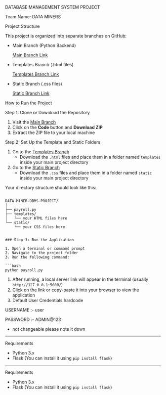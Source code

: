 DATABASE MANAGEMENT SYSTEM PROJECT

Team Name: DATA MINERS

Project Structure

This project is organized into separate branches on GitHub:

- Main Branch (Python Backend)
    
    [Main Branch Link](https://github.com/ANANDANATARAJANAND/DATA-MINER-DBMS-PROJECT)
    
- Templates Branch (.html files)
    
    [Templates Branch Link](https://github.com/ANANDANATARAJANAND/DATA-MINER-DBMS-PROJECT/tree/templates)
    
- Static Branch (.css files)
    
    [Static Branch Link](https://github.com/ANANDANATARAJANAND/DATA-MINER-DBMS-PROJECT/tree/static)
    

How to Run the Project

 Step 1: Clone or Download the Repository

1. Visit the [Main Branch](https://github.com/ANANDANATARAJANAND/DATA-MINER-DBMS-PROJECT)
2. Click on the **Code** button and **Download ZIP**
3. Extract the ZIP file to your local machine

 Step 2: Set Up the Template and Static Folders

1. Go to the [Templates Branch](https://github.com/ANANDANATARAJANAND/DATA-MINER-DBMS-PROJECT/tree/templates)
    - Download the `.html` files and place them in a folder named `templates` inside your main project directory
2. Go to the [Static Branch](https://github.com/ANANDANATARAJANAND/DATA-MINER-DBMS-PROJECT/tree/static)
    - Download the `.css` files and place them in a folder named `static` inside your main project directory

Your directory structure should look like this:
```

DATA-MINER-DBMS-PROJECT/
│
├── payroll.py
├── templates/
│   └── your HTML files here
└── static/
    └── your CSS files here

```
```

### Step 3: Run the Application

1. Open a terminal or command prompt
2. Navigate to the project folder
3. Run the following command:

```bash
python payroll.py

```

1. After running, a local server link will appear in the terminal (usually `http://127.0.0.1:5000/`)
2. Click on the link or copy-paste it into your browser to view the application
3.  Default User Credentials hardcode 

USERNAME :- user

PASSWORD :-  ADMIN@123

- not changeable please note it down

---

Requirements

- Python 3.x
- Flask (You can install it using `pip install flask`)
---

Requirements

- Python 3.x
- Flask (You can install it using `pip install flask`)

